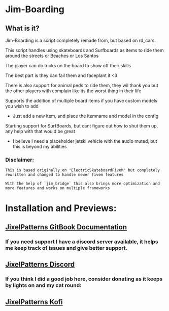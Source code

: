 # Jim-Boarding

## What is it?

Jim-Boarding is a script completely remade from, but based on rd_cars.

This script handles using skateboards and Surfboards as items to ride them around the streets or Beaches or Los Santos

The player can do tricks on the board to show off their skills

The best part is they can fail them and faceplant it <3

There is also support for animal peds to ride them, they wil thank you but the other players with complain like its the worst thing in their life

Supports the addition of multiple board items if you have custom models you wish to add
 - Just add a new item, and place the itemname and model in the config

Starting support for SurfBoards, but cant figure out how to shut them up, any help with that would be great
- I believe I need a placeholder jetski vehicle with the audio muted, but this is beyond my abilities

### Disclaimer:
```
This is based originally on "ElectricSkateboardFiveM" but completely rewritten and changed to handle newer fivem features

With the help of `jim_bridge` this also brings more optimization and more features and works on multiple frameworks
```

# Installation and Previews:
## [JixelPatterns GitBook Documentation](https://jixelpatterns.gitbook.io/docs)

### If you need support I have a discord server available, it helps me keep track of issues and give better support.
## [JixelPatterns Discord](https://discord.gg/9pCDHmjYwd)

### If you think I did a good job here, consider donating as it keeps by lights on and my cat round:
## [JixelPatterns Kofi](https://ko-fi.com/jixelpatterns)